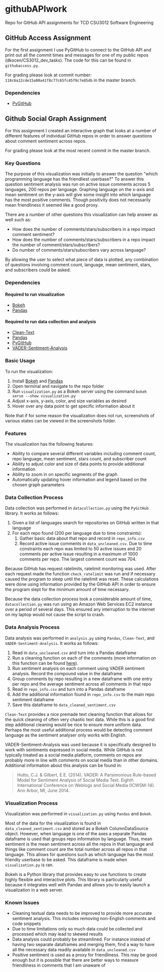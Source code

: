 # githubAPIwork
Repo for GitHub API assignments for TCD CSU3012 Software Engineering

## GitHub Access Assignment
For the first assignment I use PyGitHub to connect to the GitHub API and print out all the commit times and messages for one of my public repos (dkocen/CS3012_dev_tasks). The code for this can be found in `githubaccess.py`. 

For grading please look at commit number: `118c6a12cde15a00a41f8c77c65fc45f9c7e85db` in the master branch.

### Dependencies
- [PyGitHub](https://pypi.org/project/PyGithub/)

## Github Social Graph Assignment
For this assignment I created an interactive graph that looks at a number of different features of individual GitHub repos in order to answer questions about comment sentiment across repos.

For grading please look at the most recent commit in the master branch.
 
### Key Questions
The purpose of this visualization was initially to answer the question "which programming language has the friendliest userbase?" To answer this question sentiment analysis was run on active issue comments across 5 languages, 200 repos per language. Graphing language on the x-axis and mean sentiment on the y-axis will give some insight into which language has the most positive comments. Though positivity does not necessarily mean friendliness it seemed like a good proxy.

There are a number of other questions this visualization can help answer as well such as:
- How does the number of comments/stars/subscribers in a repo impact comment sentiment?
- How does the number of comments/stars/subscribers in a repo impact the number of comment/stars/subscribers?
- Do number of comments/stars/subscribers vary across language?

By allowing the user to select what piece of data is plotted, any combination of questions involving comment count, language, mean sentiment, stars, and subscribers could be asked.

### Dependencies
#### Required to run visualization
- [Bokeh](https://pypi.org/project/bokeh/)
- [Pandas](https://pypi.org/project/pandas/)

#### Required to run data collection and analysis
- [Clean-Text](https://pypi.org/project/clean-text/)
- [Pandas](https://pypi.org/project/pandas/)
- [PyGitHub](https://pypi.org/project/PyGithub/)
- [VADER-Sentiment-Analysis](https://github.com/cjhutto/vaderSentiment)

### Basic Usage
To run the visualization:
1. Install [Bokeh](https://pypi.org/project/bokeh/) and [Pandas](https://pypi.org/project/pandas/) 
1. Open terminal and navigate to the repo folder
2. Run `visualization.py` as a Bokeh server using the command `bokeh serve --show visualization.py`
3. Adjust x-axis, y-axis, color, and size variables as desired
4. Hover over any data point to get specific information about it

Note that if for some reason the visualization does not run, screenshots of various states can be viewed in the screenshots folder.

### Features
The visualization has the following features:
- Ability to compare several different variables including comment count, repo language, mean sentiment, stars count, and subscriber count
- Ability to adjust color and size of data points to provide additional information
- Ability to zoom in on specific segments of the graph
- Automatically updating hover information and legend based on the chosen graph parameters

### Data Collection Process
Data collection was performed in `datacollection.py` using the `PyGitHub` library. It works as follows:
1. Given a list of languages search for repositories on GitHub written in that language
2. For each repo found (200 per language due to time constraints):
	1. Gather basic data about that repo and record in `repo_info.csv`
	2. Record active issue comments in `data_uncleaned.csv`. Due to time constraints each repo was limited to 50 active issues and 20 comments per active issue resulting in a maximum of 1000 comments per repo. The largest comment count was 704.

Because GitHub has request ratelimits, ratelimit monitoring was used. After each request made the function `check_ratelimit` was run and if necessary caused the program to sleep until the ratelimit was reset. These calculations were done using information provided by the GitHub API in order to ensure the program slept for the minimum amount of time necessary.

Because the data collection process took a considerable amount of time, `datacollection.py` was run using an Amazon Web Services EC2 instance over a period of several days. This ensured any interruption to the internet on my laptop would not cause the script to crash.

### Data Analysis Process
Data analysis was performed in `analysis.py` using `Pandas`, `Clean-Text`, and `VADER-Sentiment-Analysis`. It works as follows:
1. Read in `data_uncleaned.csv` and turn into a Pandas dataframe
2. Run a cleaning function on each of the comments (more information on this function can be found [here](https://pypi.org/project/clean-text/)).
3. Run sentiment analysis on each comment using VADER sentiment analysis. Record the compound value in the dataframe
4. Group comments by repo resulting in a new dataframe with one entry per repo and the average sentiment across all comments in that repo
5. Read in `repo_info.csv` and turn into a Pandas dataframe
6. Add the additional information found in `repo_info.csv` to the main repo sentiment dataframe
7. Save this dataframe to `data_cleaned_sentiment.csv`

`Clean-Text` provides a nice premade text cleaning function that allows for the quick cleaning of often very chaotic text data. While this is a good first step additional cleaning would be nice to ensure more uniform data. Perhaps the most useful additional process would be detecting comment language as the sentiment analyser only works with English.

VADER-Sentiment-Analysis was used because it is specifically designed to work with sentiments expressed in social media. While GitHub is not typically treated as a social media platform, comments on repos are probably more in line with comments on social media than in other domains. Additional information about this analysis can be found in:
> Hutto, C.J. & Gilbert, E.E. (2014). VADER: A Parsimonious Rule-based Model for Sentiment Analysis of Social Media Text. Eighth International Conference on Weblogs and Social Media (ICWSM-14). Ann Arbor, MI, June 2014.

### Visualization Process

Visualization was performed in `visualization.py` using `Pandas` and `Bokeh`.

Most of the data for the visualization is found in `data_cleaned_sentiment.csv` and stored as a Bokeh ColumnDataSource object. However, when language is one of the axes a separate Pandas dataframe is used that groups repo information by language. Thus, mean sentiment is the mean sentiment across all the repos in that language and things like comment count are the total number across all repos in that language. This allows for questions such as which language has the most friendly userbase to be asked. This dataframe is made when `visualization.py` is ran.

Bokeh is a Python library that provides easy to use functions to create highly flexible and interactive plots. This library is particularly useful because it integrates well with Pandas and allows you to easily launch a visualization in a web server.

### Known Issues
- Cleaning textual data needs to be improved to provide more accurate sentiment analysis. This includes removing non-English comments and code snippets
- Due to time limitations only so much data could be collected and processed which may lead to skewed results
- Data analysis could probably be streamlined. For instance instead of having two separate dataframes and merging them, find a way to have all the necessary data readily available in `data_uncleaned.csv`
- Positive sentiment is used as a proxy for friendliness. This may be good enough but it is possible that there are better ways to measure friendliness in comments that I am unaware of






